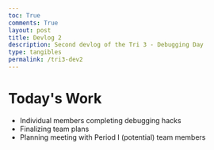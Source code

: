 ```yaml
---
toc: True
comments: True
layout: post
title: Devlog 2
description: Second devlog of the Tri 3 - Debugging Day
type: tangibles
permalink: /tri3-dev2
---
```


# Today's Work

- Individual members completing debugging hacks
- Finalizing team plans
- Planning meeting with Period I (potential) team members